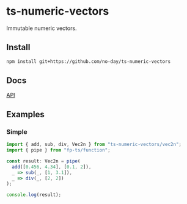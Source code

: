 # ts-numeric-vectors

Immutable numeric vectors.

## Install

```bash
npm install git+https://github.com/no-day/ts-numeric-vectors
```

## Docs

[API](https://no-day.github.io/ts-numeric-vectors/docs/modules)

## Examples

### Simple

```ts
import { add, sub, div, Vec2n } from "ts-numeric-vectors/vec2n";
import { pipe } from "fp-ts/function";

const result: Vec2n = pipe(
  add([0.456, 4.34], [0.1, 2]),
  _ => sub(_, [1, 3.1]),
  _ => div(_, [2, 2])
);

console.log(result);
```
